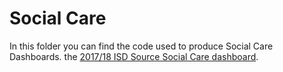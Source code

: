 # Social Care

In this folder you can find the code used to produce Social Care Dashboards. the [2017/18 ISD Source Social Care dashboard](https://scotland.shinyapps.io/nhs-social-care/).
